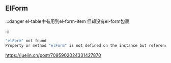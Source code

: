 ## ElForm

:::danger
el-table中有用到el-form-item 但却没有el-form包裹

:::

```sh
"elForm" not found 
Property or method "elForm" is not defined on the instance but referenced during render
```

https://juejin.cn/post/7095902024331427870